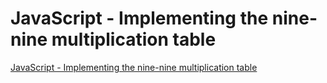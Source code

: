 # JavaScript - Implementing the nine-nine multiplication table
[JavaScript - Implementing the nine-nine multiplication table](https://aiwithcloud.com/2022/09/16/javascript___implementing_the_nine_nine_multiplication_table/)